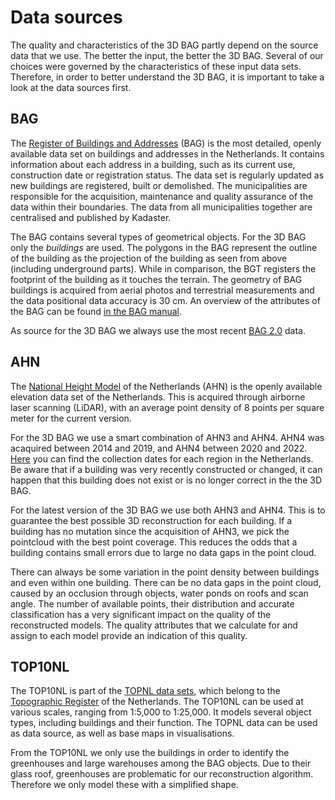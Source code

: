 # Data sources

The quality and characteristics of the 3D BAG partly depend on the source data that we use. The better the input, the better the 3D BAG. Several of our choices were governed by the characteristics of these input data sets. Therefore, in order to better understand the 3D BAG, it is important to take a look at the data sources first.

## BAG

The [Register of Buildings and Addresses](https://www.kadaster.nl/zakelijk/registraties/basisregistraties/bag) (BAG) is the most detailed, openly available data set on buildings and addresses in the Netherlands. It contains information about each address in a building, such as its current use, construction date or registration status. The data set is regularly updated as new buildings are registered, built or demolished. The municipalities are responsible for the acquisition, maintenance and quality assurance of the data within their boundaries. The data from all municipalities together are centralised and published by Kadaster.

The BAG contains several types of geometrical objects. For the 3D BAG only the *buildings* are used. The polygons in the BAG represent the outline of the building as the projection of the building as seen from above (including underground parts). While in comparison, the BGT registers the footprint of the building as it touches the terrain. The geometry of BAG buildings is acquired from aerial photos and terrestrial measurements and the data positional data accuracy is 30 cm. An overview of the attributes of the BAG can be found [in the BAG manual](https://imbag.github.io/praktijkhandleiding/attributen). 

As source for the 3D BAG we always use the most recent [BAG 2.0](https://www.kadaster.nl/zakelijk/registraties/basisregistraties/bag/bag-2.0-producten/bag-2.0-wat-is-er-veranderd) data.

## AHN

The [National Height Model](https://www.ahn.nl) of the Netherlands (AHN) is the openly available elevation data set of the Netherlands. This is acquired through airborne laser scanning (LiDAR), with an average point density of 8 points per square meter for the current version.

For the 3D BAG we use a smart combination of AHN3 and AHN4. AHN4 was acaquired between 2014 and 2019, and AHN4 between 2020 and 2022. [Here](https://www.ahn.nl/historie) you can find the collection dates for each region in the Netherlands. Be aware that if a building was very recently constructed or changed, it can happen that this building does not exist or is no longer correct in the the 3D BAG.

For the latest version of the 3D BAG we use both AHN3 and AHN4. This is to guarantee the best possible 3D reconstruction for each building. If a building has no mutation since the acquisition of AHN3, we pick the pointcloud with the best point coverage. This reduces the odds that a building contains small errors due to large no data gaps in the point cloud.

There can always be some variation in the point density between buildings and even within one building. There can be no data gaps in the point cloud, caused by an occlusion through objects, water ponds on roofs and scan angle. The number of available points, their distribution and accurate classification has a very significant impact on the quality of the reconstructed models. The quality attributes that we calculate for and assign to each model provide an indication of this quality.

## TOP10NL

The TOP10NL is part of the [TOPNL data sets](https://www.kadaster.nl/zakelijk/producten/geo-informatie/topnl), which belong to the [Topographic Register](https://www.kadaster.nl/zakelijk/registraties/basisregistraties/brt) of the Netherlands. The TOP10NL can be used at various scales, ranging from 1:5,000 to 1:25,000. It models several object types, including buildings and their function. The TOPNL data can be used as data source, as well as base maps in visualisations.

From the TOP10NL we only use the buildings in order to identify the greenhouses and large warehouses among the BAG objects. Due to their glass roof, greenhouses are problematic for our reconstruction algorithm. Therefore we only model these with a simplified shape.
